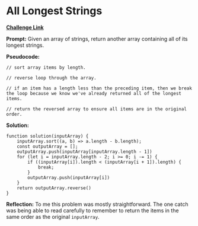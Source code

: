 # All Longest Strings

[**Challenge Link**](https://app.codesignal.com/arcade/intro/level-3/fzsCQGYbxaEcTr2bL)

**Prompt:** Given an array of strings, return another array containing all of its longest strings.

**Pseudocode:**

```
// sort array items by length.

// reverse loop through the array.

// if an item has a length less than the preceding item, then we break the loop because we know we've already returned all of the longest items.

// return the reversed array to ensure all items are in the original order.
```

**Solution:**

```
function solution(inputArray) {
    inputArray.sort((a, b) => a.length - b.length);
    const outputArray = [];
    outputArray.push(inputArray[inputArray.length - 1])
    for (let i = inputArray.length - 2; i >= 0; i -= 1) {
        if ((inputArray[i]).length < (inputArray[i + 1]).length) {
            break;
        }
        outputArray.push(inputArray[i])
    }
    return outputArray.reverse()
}
```

**Reflection:** To me this problem was mostly straightforward. The one catch was being able to read carefully to remember to return the items in the same order as the original `inputArray`.
